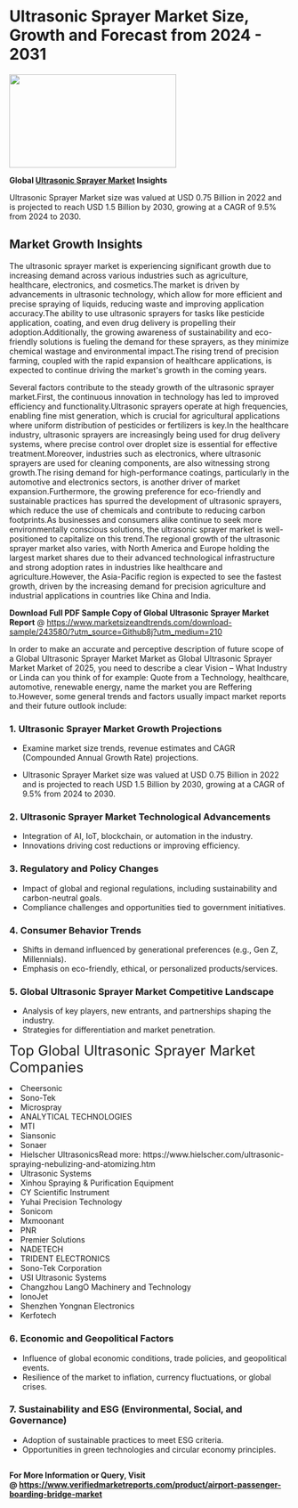 <H1>Ultrasonic Sprayer Market Size, Growth and Forecast from 2024 - 2031</H1><img class="aligncenter size-medium wp-image-584254" src="https://thirdeyenews.in/wp-content/uploads/2024/09/Global-Market-Research-300x168.jpeg" alt="" width="300" height="168" /><p><strong>Global&nbsp;<a href="https://www.marketsizeandtrends.com/download-sample/243580/?utm_source=Github8j?utm_medium=210">Ultrasonic Sprayer Market</a> Insights</strong></p><p>Ultrasonic Sprayer Market size was valued at USD 0.75 Billion in 2022 and is projected to reach USD 1.5 Billion by 2030, growing at a CAGR of 9.5% from 2024 to 2030.</p><p><h2>Market Growth Insights</h2> <p>The ultrasonic sprayer market is experiencing significant growth due to increasing demand across various industries such as agriculture, healthcare, electronics, and cosmetics.The market is driven by advancements in ultrasonic technology, which allow for more efficient and precise spraying of liquids, reducing waste and improving application accuracy.The ability to use ultrasonic sprayers for tasks like pesticide application, coating, and even drug delivery is propelling their adoption.Additionally, the growing awareness of sustainability and eco-friendly solutions is fueling the demand for these sprayers, as they minimize chemical wastage and environmental impact.The rising trend of precision farming, coupled with the rapid expansion of healthcare applications, is expected to continue driving the market's growth in the coming years.</p> <p>Several factors contribute to the steady growth of the ultrasonic sprayer market.First, the continuous innovation in technology has led to improved efficiency and functionality.Ultrasonic sprayers operate at high frequencies, enabling fine mist generation, which is crucial for agricultural applications where uniform distribution of pesticides or fertilizers is key.In the healthcare industry, ultrasonic sprayers are increasingly being used for drug delivery systems, where precise control over droplet size is essential for effective treatment.Moreover, industries such as electronics, where ultrasonic sprayers are used for cleaning components, are also witnessing strong growth.The rising demand for high-performance coatings, particularly in the automotive and electronics sectors, is another driver of market expansion.Furthermore, the growing preference for eco-friendly and sustainable practices has spurred the development of ultrasonic sprayers, which reduce the use of chemicals and contribute to reducing carbon footprints.As businesses and consumers alike continue to seek more environmentally conscious solutions, the ultrasonic sprayer market is well-positioned to capitalize on this trend.The regional growth of the ultrasonic sprayer market also varies, with North America and Europe holding the largest market shares due to their advanced technological infrastructure and strong adoption rates in industries like healthcare and agriculture.However, the Asia-Pacific region is expected to see the fastest growth, driven by the increasing demand for precision agriculture and industrial applications in countries like China and India.<p><span class=""><strong>Download Full PDF Sample Copy of Global Ultrasonic Sprayer Market Report</strong> @ <a href="https://www.marketsizeandtrends.com/download-sample/243580/?utm_source=Github8j?utm_medium=210" target="_blank">https://www.marketsizeandtrends.com/download-sample/243580/?utm_source=Github8j?utm_medium=210</a></span></p><p>In order to make an accurate and perceptive description of future scope of a Global&nbsp;Ultrasonic Sprayer Market Market as Global&nbsp;Ultrasonic Sprayer Market Market of 2025, you need to describe a clear Vision &ndash; What Industry or Linda can you think of for example: Quote from a Technology, healthcare, automotive, renewable energy, name the market you are Reffering to.However, some general trends and factors usually impact market reports and their future outlook include:</p><h3>1.&nbsp;<strong>Ultrasonic Sprayer Market Growth Projections</strong></h3><ul><li>Examine market size trends, revenue estimates and CAGR (Compounded Annual Growth Rate) projections.</li><li><p>Ultrasonic Sprayer Market size was valued at USD 0.75 Billion in 2022 and is projected to reach USD 1.5 Billion by 2030, growing at a CAGR of 9.5% from 2024 to 2030.</p></li></ul><h3>2.&nbsp;<strong>Ultrasonic Sprayer Market Technological Advancements</strong></h3><ul><li>Integration of AI, IoT, blockchain, or automation in the industry.</li><li>Innovations driving cost reductions or improving efficiency.</li></ul><h3>3.&nbsp;<strong>Regulatory and Policy Changes</strong></h3><ul><li>Impact of global and regional regulations, including sustainability and carbon-neutral goals.</li><li>Compliance challenges and opportunities tied to government initiatives.</li></ul><h3>4.&nbsp;<strong>Consumer Behavior Trends</strong></h3><ul><li>Shifts in demand influenced by generational preferences (e.g., Gen Z, Millennials).</li><li>Emphasis on eco-friendly, ethical, or personalized products/services.</li></ul><h3>5.&nbsp;<strong>Global Ultrasonic Sprayer Market Competitive Landscape</strong></h3><ul><li>Analysis of key players, new entrants, and partnerships shaping the industry.</li><li>Strategies for differentiation and market penetration.</li></ul><p data-pm-slice="1 1 []"><span style="color: inherit; font-family: inherit; font-size: 25px;">Top Global Ultrasonic Sprayer Market Companies</span></p><div class="" data-test-id=""><p><li>Cheersonic</li><li> Sono-Tek</li><li> Microspray</li><li> ANALYTICAL TECHNOLOGIES</li><li> MTI</li><li> Siansonic</li><li> Sonaer</li><li> Hielscher UltrasonicsRead more: https://www.hielscher.com/ultrasonic-spraying-nebulizing-and-atomizing.htm</li><li> Ultrasonic Systems</li><li> Xinhou Spraying & Purification Equipment</li><li> CY Scientific Instrument</li><li> Yuhai Precision Technology</li><li> Sonicom</li><li> Mxmoonant</li><li> PNR</li><li> Premier Solutions</li><li> NADETECH</li><li> TRIDENT ELECTRONICS</li><li> Sono-Tek Corporation</li><li> USI Ultrasonic Systems</li><li> Changzhou LangO Machinery and Technology</li><li> IonoJet</li><li> Shenzhen Yongnan Electronics</li><li> Kerfotech</li></p></div><h3>6.&nbsp;<strong>Economic and Geopolitical Factors</strong></h3><ul><li>Influence of global economic conditions, trade policies, and geopolitical events.</li><li>Resilience of the market to inflation, currency fluctuations, or global crises.</li></ul><h3>7.&nbsp;<strong>Sustainability and ESG (Environmental, Social, and Governance)</strong></h3><ul><li>Adoption of sustainable practices to meet ESG criteria.</li><li>Opportunities in green technologies and circular economy principles.</li></ul><h2><strong style="font-size: 14px;">For More Information or Query, Visit @&nbsp;</strong><a style="background-color: #ffffff; font-size: 14px;" href="https://www.marketsizeandtrends.com/report/ultrasonic-sprayer-market/" target="_blank">https://www.verifiedmarketreports.com/product/airport-passenger-boarding-bridge-market</a></h2>